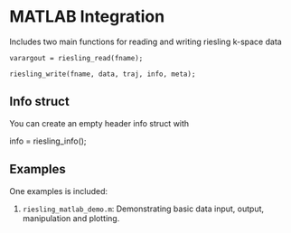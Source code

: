 # MATLAB Integration
Includes two main functions for reading and writing riesling k-space data

```
varargout = riesling_read(fname);
```

```
riesling_write(fname, data, traj, info, meta);
```

## Info struct

You can create an empty header info struct with

info = riesling_info();

## Examples
One examples is included:

1. `riesling_matlab_demo.m`: Demonstrating basic data input, output, manipulation and plotting.
